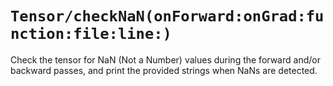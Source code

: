 # ``Tensor/checkNaN(onForward:onGrad:function:file:line:)``

Check the tensor for NaN (Not a Number) values during the forward and/or backward passes, and print the provided strings when NaNs are detected.
